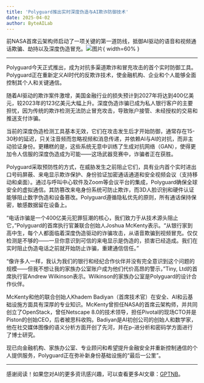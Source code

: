 ```yaml
---
title: 'Polyguard推出实时深度伪造与AI欺诈防御技术'
date: 2025-04-02
author: ByteAILab
---
```


前NASA首席云架构师启动了一项关键的第一道防线，抵御AI驱动的语音和视频通话欺骗、劫持以及深度伪造冒充。![图片](https://ai-techpark.com/wp-content/uploads/Polyguard-Launches.jpg){ width=60% }

---
Polyguard今天正式推出，成为对抗多渠道欺诈和冒充攻击的首个实时防御工具。Polyguard正在重新定义AI时代的反欺诈技术，使金融机构、企业和个人能够全面控制其个人和关键通信。

随着AI驱动的欺诈案件激增，美国金融行业的损失预计到2027年将达到400亿美元，较2023年的123亿美元大幅上升。深度伪造诈骗已成为私人银行客户的主要担忧，因为传统的欺诈检测无法防止冒充攻击，导致账户接管、未经授权的交易和推送支付诈骗。

当前的深度伪造检测工具基本无效，它们在攻击发生后才开始防御，通常存在15-30秒的延迟，只关注音频而忽略视频和消息传递，并依赖AI与AI的对抗，而非主动验证身份。更糟糕的是，这些系统无意中训练了生成对抗网络（GAN），使得更加令人信服的深度伪造成为可能——这场武器竞赛中，诈骗者正在获胜。

Polyguard采取预防性的方式，在威胁发生之前阻止它们，具有业内首个实时进出口号码屏蔽、来电显示欺诈保护、身份验证加密通话通道和安全视频会议（支持移动和桌面）。通过与呼叫中心软件及Zoom等会议平台的集成，Polyguard确保全球安全的虚拟通信。其防篡改来电身份系统可防止欺诈，而3D人脸识别和硬件认证能够阻止数字伪造和设备篡改。Polyguard遵循隐私优先的原则，所有通话保持保密，敏感数据留在设备上。

“电话诈骗是一个400亿美元犯罪狂潮的核心，我们致力于从技术源头阻止它，”Polyguard的首席执行官兼联合创始人Joshua McKenty表示。“从银行家到高中生，每个人都面临着深度伪造驱动的诈骗攻击，从语音欺骗到视频冒充。仅仅检测是不够的——一旦你意识到可信的来电显示是伪造的，损害已经造成。我们在实时阻止伪造电话之前就开始防止诈骗，重建通信信任。”

“像许多人一样，我认为我们的银行和经纪合作伙伴并没有完全意识到这个问题的规模——但我不想让我的家族办公室账户成为他们代价高昂的警示，”Tiny, Ltd的首席执行官Andrew Wilkinson表示。Wilkinson的家族办公室是Polyguard的设计合作伙伴。

McKenty和他的联合创始人Khadem Badiyan（首席技术官）在安全、AI和云基础设施方面具有深厚的专业知识。McKenty曾担任NASA的首席云架构师，并共同创立了OpenStack，曾任Netscape 8.0的技术领导，担任Pivotal的现场CTO并是Piston的创始CEO，后者被思科收购。Badiyan是AI初创公司的创始人和数学家，他在社交媒体图像的语义分析方面开创了先河，并在p-进分析和密码学方面进行了博士研究。

现已向金融机构、家族办公室、专业顾问和希望提升金融安全并重新控制通信的个人提供服务，Polyguard正在弥补新身份基础设施的“最后一公里”。

---
感谢阅读！如果您对AI的更多资讯感兴趣，可以查看更多AI文章：[GPTNB](https://gptnb.com)。